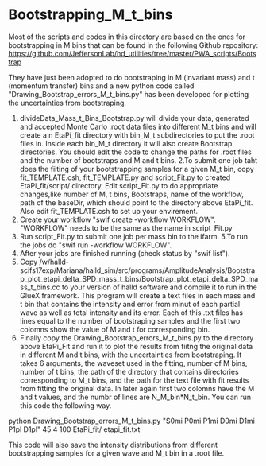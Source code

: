 # Bootstrapping_M_t_bins

Most of the scripts and codes in this directory are based on the ones for bootstrapping in M bins that can be found in the 
following Github repository:
https://github.com/JeffersonLab/hd_utilities/tree/master/PWA_scripts/Bootstrap

They have just been adopted to do bootstraping in M (invariant mass) and t (momentum transfer) bins and a new python code called
"Drawing_Bootstrap_errors_M_t_bins.py" has been developed for plotting the uncertainties from bootstraping.

1. divideData_Mass_t_Bins_Bootstrap.py will divide your data, generated and accepted Monte Carlo .root data files into 
different M_t bins and will create a n EtaPi_fit directory with bin_M_t subdirectories to put the .root files in. Inside each bin_M_t 
directory it will also create Bootstrap directories. You should edit the code to change the paths for .root files and the number of bootstraps and M and t bins.
2.To submit one job taht does the fiiting of your bootstrapping samples for a given M_t bin, copy fit_TEMPLATE.csh, fit_TEMPLATE.py and 
script_Fit.py to created  EtaPi_fit/script/ directory. Edit script_Fit.py to do appropriate changes,like number of M, t bins, Bootstraps, name of the workflow,
path of the baseDir, which should point to the directory above EtaPi_fit. Also edit fit_TEMPLATE.csh to set up your envirement.
3. Create your workflow "swif create -workflow WORKFLOW". "WORKFLOW" needs to be the same as the name in script_Fit.py 
4. Run script_Fit.py to submit one job per mass bin to the ifarm. 
5.To run the jobs do "swif run -workflow WORKFLOW".
6. After your jobs are finished running (check status by "swif list").
7. Copy /w/halld-scifs17exp/Mariana/halld_sim/src/programs/AmplitudeAnalysis/Bootstrap_plot_etapi_delta_SPD_mass_t_bins/Bootstrap_plot_etapi_delta_SPD_mass_t_bins.cc
to your version of halld software and compile it to run in the GlueX framework.
This program will create a text files in each mass and t bin that contains the intensity and error from minut of each partial 
wave as well as total intensity and its error. Each of this .txt files has lines equal to the number of bootstraping samples and the first two colomns show the value of M and t for corresponding bin.
8. Finally copy the Drawing_Bootstrap_errors_M_t_bins.py to the directory above EtaPi_Fit and run it to plot the results from fiitng the original data in different M and t bins, with the uncertainties from bootstraping. It takes 6 arguments, the waveset used in the fitting, number of M bins, number of t bins, the path of the directory that contains directories corresponding to M_t bins, and the path for the text file with fit results from fitting the original data. In later again first two colomns have the M and t values, and the numbr of lines are N_M_bin*N_t_bin. You can run this code the following way. 

python Drawing_Bootstrap_errors_M_t_bins.py "S0mi P0mi P1mi D0mi D1mi P1pl D1pl" 45 4 100 EtaPi_fit/ etapi_fit.txt

This code will also save the intensity distributions from different bootstrapping samples for a given wave and M_t bin in a .root file.


